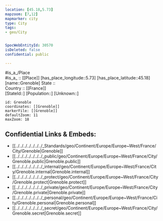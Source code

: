 ```yaml
---
location: [45.18,5.73] 
mapzoom: [7,12] 
mapmarker: city 
type: City
tags:
- geo/City


SpocWebEntityId: 30570
isDeleted: false
confidential: public

---
```

#is_a_/Place  
#is_a_ :: [[Place]] 
[has_place_longitude::5.73] 
[has_place_latitude::45.18] 
[name::Grenoble] 
State ::  
Country :: [[France]]  
[StateId::] 
[Population::] 
[Unknown::] 


```leaflet
id: Grenoble
coordinates: [[Grenoble]] 
markerFile: [[Grenoble]] 
defaultZoom: 11 
maxZoom: 18
```


## Confidential Links & Embeds: 
- [[../../../../../../../_Standards/geo/Continent/Europe/Europe~West/France/City/Grenoble|Grenoble]] 
- [[../../../../../../../_public/geo/Continent/Europe/Europe~West/France/City/Grenoble.public|Grenoble.public]] 
- [[../../../../../../../_internal/geo/Continent/Europe/Europe~West/France/City/Grenoble.internal|Grenoble.internal]] 
- [[../../../../../../../_protect/geo/Continent/Europe/Europe~West/France/City/Grenoble.protect|Grenoble.protect]] 
- [[../../../../../../../_private/geo/Continent/Europe/Europe~West/France/City/Grenoble.private|Grenoble.private]] 
- [[../../../../../../../_personal/geo/Continent/Europe/Europe~West/France/City/Grenoble.personal|Grenoble.personal]] 
- [[../../../../../../../_secret/geo/Continent/Europe/Europe~West/France/City/Grenoble.secret|Grenoble.secret]] 
